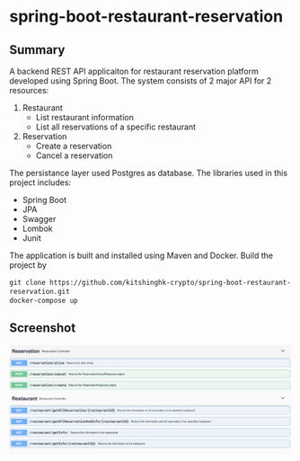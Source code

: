 # spring-boot-restaurant-reservation
## Summary
A backend REST API applicaiton for restaurant reservation platform developed using Spring Boot. The system consists of 2 major API for 2 resources:
1. Restaurant
   - List restaurant information
   - List all reservations of a specific restaurant
2. Reservation
   - Create a reservation
   - Cancel a reservation

The persistance layer used Postgres as database. The libraries used in this project includes:
- Spring Boot
- JPA
- Swagger
- Lombok
- Junit

The application is built and installed using Maven and Docker. Build the project by 
```
git clone https://github.com/kitshinghk-crypto/spring-boot-restaurant-reservation.git
docker-compose up
```

## Screenshot
![Swagger-UI index page](screenshot_1.png) 

